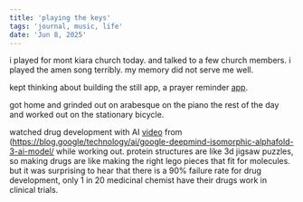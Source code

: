```yaml
---
title: 'playing the keys'
tags: 'journal, music, life'
date: 'Jun 8, 2025'
---
```


i played for mont kiara church today. and talked to a few church members. i played the amen song terribly. my memory did not serve me well.

kept thinking about building the still app, a prayer reminder [app](https://chatgpt.com/share/684598a1-c1c0-8000-8938-ab3ac5b37f3d).

got home and grinded out on arabesque on the piano the rest of the day and worked out on the stationary bicycle.

watched drug development with AI [video](https://www.youtube.com/watch?v=XpIMuCeEtSk&t=1303s) from (https://blog.google/technology/ai/google-deepmind-isomorphic-alphafold-3-ai-model/ while working out. protein structures are like 3d jigsaw puzzles, so making drugs are like making the right lego pieces that fit for molecules. but it was surprising to hear that there is a 90% failure rate for drug development, only 1 in 20 medicinal chemist have their drugs work in clinical trials.
